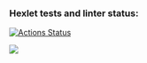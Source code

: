 ### Hexlet tests and linter status:
[![Actions Status](https://github.com/Fizikaman/python-project-49/actions/workflows/hexlet-check.yml/badge.svg)](https://github.com/Fizikaman/python-project-49/actions)

<a href="https://codeclimate.com/github/Fizikaman/python-project-49/maintainability"><img src="https://api.codeclimate.com/v1/badges/9589154bbd720aab7486/maintainability" /></a>